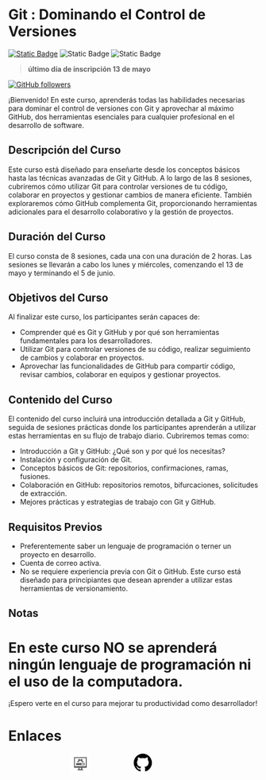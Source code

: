 # Git : Dominando el Control de Versiones
[![Static Badge](https://img.shields.io/badge/Inscribete-formulario-orange)](https://forms.gle/scxWpEyeqY9anZTv5)
![Static Badge](https://img.shields.io/badge/días-lunes_y_miércoles-blue)
![Static Badge](https://img.shields.io/badge/horario-12%3A00_a_14%3A00_h-brown)

> **último día de inscripción 13 de mayo**

[![GitHub followers](https://img.shields.io/github/followers/Alfonso6z)](https://github.com/Alfonso6z)

¡Bienvenido! En este curso, aprenderás todas las habilidades necesarias para dominar el control de versiones con Git y aprovechar al máximo GitHub, dos herramientas esenciales para cualquier profesional en el desarrollo de software.

## Descripción del Curso
Este curso está diseñado para enseñarte desde los conceptos básicos hasta las técnicas avanzadas de Git y GitHub. A lo largo de las 8 sesiones, cubriremos cómo utilizar Git para controlar versiones de tu código, colaborar en proyectos y gestionar cambios de manera eficiente. También exploraremos cómo GitHub complementa Git, proporcionando herramientas adicionales para el desarrollo colaborativo y la gestión de proyectos.

## Duración del Curso
El curso consta de 8 sesiones, cada una con una duración de 2 horas. Las sesiones se llevarán a cabo los lunes y miércoles, comenzando el 13 de mayo y terminando el 5 de junio.

## Objetivos del Curso
Al finalizar este curso, los participantes serán capaces de:
- Comprender qué es Git y GitHub y por qué son herramientas fundamentales para los desarrolladores.
- Utilizar Git para controlar versiones de su código, realizar seguimiento de cambios y colaborar en proyectos.
- Aprovechar las funcionalidades de GitHub para compartir código, revisar cambios, colaborar en equipos y gestionar proyectos.

## Contenido del Curso
El contenido del curso incluirá una introducción detallada a Git y GitHub, seguida de sesiones prácticas donde los participantes aprenderán a utilizar estas herramientas en su flujo de trabajo diario. Cubriremos temas como:
- Introducción a Git y GitHub: ¿Qué son y por qué los necesitas?
- Instalación y configuración de Git.
- Conceptos básicos de Git: repositorios, confirmaciones, ramas, fusiones.
- Colaboración en GitHub: repositorios remotos, bifurcaciones, solicitudes de extracción.
- Mejores prácticas y estrategias de trabajo con Git y GitHub.

## Requisitos Previos
* Preferentemente saber un lenguaje de programación o terner un proyecto en desarrollo.
* Cuenta de correo activa.
* No se requiere experiencia previa con Git o GitHub. Este curso está diseñado para principiantes que desean aprender a utilizar estas herramientas de versionamiento.

## Notas
# En este curso NO se aprenderá ningún lenguaje de programación ni el uso de la computadora.
¡Espero verte en el curso para mejorar tu productividad como desarrollador!

# Enlaces
<div style="width:50%; display:flex; margin:auto; justify-content:space-around">
<a href="https://gist.github.com/Alfonso6z/edd9d72eed019aa55c45d5bab460c23b" target="_blank"><img src="https://github.com/wolfycode-a6z/actividades-pilares-16s/blob/main/alfonsoGonzalezZempoalteca/edc/assets/instalaciones.png?raw=true"  style="width:30%"></a>
<a href="https://github.com/Alfonso6z/git-curso" target="_blank"><img src="https://github.com/wolfycode-a6z/actividades-pilares-16s/blob/main/alfonsoGonzalezZempoalteca/edc/assets/github.png?raw=true"  style="width:30%"></a>
</div>